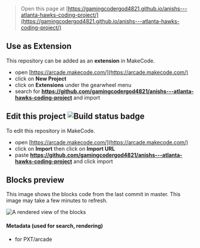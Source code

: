  


> Open this page at [https://gamingcodergod4821.github.io/anishs---atlanta-hawks-coding-project/](https://gamingcodergod4821.github.io/anishs---atlanta-hawks-coding-project/)

## Use as Extension

This repository can be added as an **extension** in MakeCode.

* open [https://arcade.makecode.com/](https://arcade.makecode.com/)
* click on **New Project**
* click on **Extensions** under the gearwheel menu
* search for **https://github.com/gamingcodergod4821/anishs---atlanta-hawks-coding-project** and import

## Edit this project ![Build status badge](https://github.com/gamingcodergod4821/anishs---atlanta-hawks-coding-project/workflows/MakeCode/badge.svg)

To edit this repository in MakeCode.

* open [https://arcade.makecode.com/](https://arcade.makecode.com/)
* click on **Import** then click on **Import URL**
* paste **https://github.com/gamingcodergod4821/anishs---atlanta-hawks-coding-project** and click import

## Blocks preview

This image shows the blocks code from the last commit in master.
This image may take a few minutes to refresh.

![A rendered view of the blocks](https://github.com/gamingcodergod4821/anishs---atlanta-hawks-coding-project/raw/master/.github/makecode/blocks.png)

#### Metadata (used for search, rendering)

* for PXT/arcade
<script src="https://makecode.com/gh-pages-embed.js"></script><script>makeCodeRender("{{ site.makecode.home_url }}", "{{ site.github.owner_name }}/{{ site.github.repository_name }}");</script>
